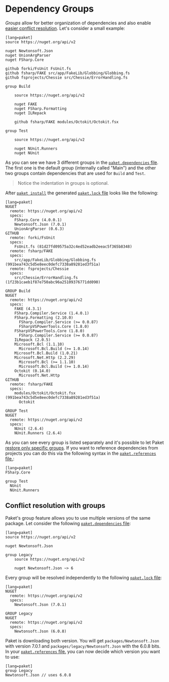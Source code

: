 # Dependency Groups

*Groups* allow for better organization of dependencies and also enable [easier conflict resolution](groups.html#Conflict-resolution-with-groups).
Let's consider a small example:

    [lang=paket]
    source https://nuget.org/api/v2

    nuget Newtonsoft.Json
    nuget UnionArgParser
    nuget FSharp.Core

    github forki/FsUnit FsUnit.fs
    github fsharp/FAKE src/app/FakeLib/Globbing/Globbing.fs
    github fsprojects/Chessie src/Chessie/ErrorHandling.fs

    group Build

        source https://nuget.org/api/v2

        nuget FAKE
        nuget FSharp.Formatting
        nuget ILRepack

        github fsharp/FAKE modules/Octokit/Octokit.fsx

    group Test

        source https://nuget.org/api/v2

        nuget NUnit.Runners
        nuget NUnit

As you can see we have 3 different groups in the [`paket.dependencies` file](dependencies-file.html).
The first one is the default group (internally called "Main") and the other two groups contain dependencies that are used for `Build` and `Test`.

<blockquote>Notice the indentation in groups is optional.</blockquote>

After [`paket install`](paket-install.html) the generated [`paket.lock` file](lock-file.html) looks like the following:

    [lang=paket]
    NUGET
      remote: https://nuget.org/api/v2
      specs:
        FSharp.Core (4.0.0.1)
        Newtonsoft.Json (7.0.1)
        UnionArgParser (0.6.3)
    GITHUB
      remote: forki/FsUnit
      specs:
        FsUnit.fs (81d27fd09575a32c4ed52eadb2eeac5f365b8348)
      remote: fsharp/FAKE
      specs:
        src/app/FakeLib/Globbing/Globbing.fs (991bea743c5d5e8eec0defc7338a89281ed3f51a)
      remote: fsprojects/Chessie
      specs:
        src/Chessie/ErrorHandling.fs (1f23b1caeb1f87e750abc96a25109376771dd090)

    GROUP Build
    NUGET
      remote: https://nuget.org/api/v2
      specs:
        FAKE (4.3.1)
        FSharp.Compiler.Service (1.4.0.1)
        FSharp.Formatting (2.10.0)
          FSharp.Compiler.Service (>= 0.0.87)
          FSharpVSPowerTools.Core (1.8.0)
        FSharpVSPowerTools.Core (1.8.0)
          FSharp.Compiler.Service (>= 0.0.87)
        ILRepack (2.0.5)
        Microsoft.Bcl (1.1.10)
          Microsoft.Bcl.Build (>= 1.0.14)
        Microsoft.Bcl.Build (1.0.21)
        Microsoft.Net.Http (2.2.29)
          Microsoft.Bcl (>= 1.1.10)
          Microsoft.Bcl.Build (>= 1.0.14)
        Octokit (0.14.0)
          Microsoft.Net.Http
    GITHUB
      remote: fsharp/FAKE
      specs:
        modules/Octokit/Octokit.fsx (991bea743c5d5e8eec0defc7338a89281ed3f51a)
          Octokit

    GROUP Test
    NUGET
      remote: https://nuget.org/api/v2
      specs:
        NUnit (2.6.4)
        NUnit.Runners (2.6.4)

As you can see every group is listed separately and it's possible to let Paket [restore only specific groups](paket-restore.html).
If you want to reference dependencies from projects you can do this via the following syntax in the [`paket.references` file.](references-files.html):

    [lang=paket]
    FSharp.Core

    group Test
      NUnit
      NUnit.Runners

## Conflict resolution with groups

Paket's group feature allows you to use multiple versions of the same package. Let consider the following [`paket.dependencies` file](dependencies-file.html):

    [lang=paket]
    source https://nuget.org/api/v2

    nuget Newtonsoft.Json

    group Legacy
        source https://nuget.org/api/v2

        nuget Newtonsoft.Json ~> 6

Every group will be resolved independently to the following [`paket.lock` file](lock-file.html):

    [lang=paket]
    NUGET
      remote: https://nuget.org/api/v2
      specs:
        Newtonsoft.Json (7.0.1)

    GROUP Legacy
    NUGET
      remote: https://nuget.org/api/v2
      specs:
        Newtonsoft.Json (6.0.8)

Paket is downloading both version. You will get `packages/Newtonsoft.Json` with version 7.0.1 and `packages/legacy/Newtonsoft.Json` with the 6.0.8 bits.
In your  [`paket.references` file.](references-files.html) you can now decide which version you want to use:

    [lang=paket]
    group Legacy
    Newtonsoft.Json // uses 6.0.8
